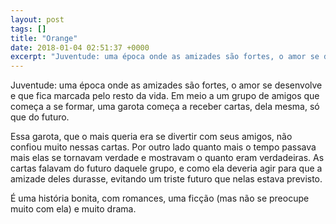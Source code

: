 ```yaml
---
layout: post
tags: []
title: "Orange"
date: 2018-01-04 02:51:37 +0000
excerpt: "Juventude: uma época onde as amizades são fortes, o amor se desenvolve e que fica marcada pelo resto da vida. Em meio a um grupo de amigos..."
---
```


Juventude: uma época onde as amizades são fortes, o amor se desenvolve e que fica marcada pelo resto da vida. Em meio a um grupo de amigos que começa a se formar, uma garota começa a receber cartas, dela mesma, só que do futuro.

Essa garota, que o mais queria era se divertir com seus amigos, não confiou muito nessas cartas. Por outro lado quanto mais o tempo passava mais elas se tornavam verdade e mostravam o quanto eram verdadeiras. As cartas falavam do futuro daquele grupo, e como ela deveria agir para que a amizade deles durasse, evitando um triste futuro que nelas estava previsto.

É uma história bonita, com romances, uma ficção (mas não se preocupe muito com ela) e muito drama.